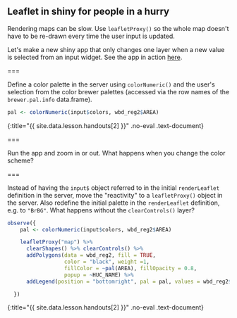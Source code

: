 ---
---

## Leaflet in shiny for people in a hurry

Rendering maps can be slow. Use `leafletProxy()` so the whole map doesn't have to be re-drawn every time the user input is updated. 

Let's make a new shiny app that only changes one layer when a new value is selected from an input widget. See the app in action [here](https://shiny.sesync.org/apps/leaflet-in-R-shinydemo2/). 

===

Define a color palette in the server using `colorNumeric()` and the user's selection from the color brewer palettes (accessed via the row names of the `brewer.pal.info` data.frame).



~~~r
pal <- colorNumeric(input$colors, wbd_reg2$AREA)
~~~
{:title="{{ site.data.lesson.handouts[2] }}" .no-eval .text-document}


===

Run the app and zoom in or out. What happens when you change the color scheme? 

===

Instead of having the `input$` object referred to in the initial `renderLeaflet` definition in the server, move the "reactivity" to a `leafletProxy()` object in the server. Also redefine the initial palette in the `renderLeaflet` definition, e.g. to `"BrBG"`. What happens without the `clearControls()` layer? 



~~~r
observe({
    pal <- colorNumeric(input$colors, wbd_reg2$AREA)

    leafletProxy("map") %>%
      clearShapes() %>% clearControls() %>%
      addPolygons(data = wbd_reg2, fill = TRUE,
                  color = "black", weight =1,
                  fillColor = ~pal(AREA), fillOpacity = 0.8,
                  popup = ~HUC_NAME) %>%
      addLegend(position = "bottomright", pal = pal, values = wbd_reg2$AREA)

  })
~~~
{:title="{{ site.data.lesson.handouts[2] }}" .no-eval .text-document}

